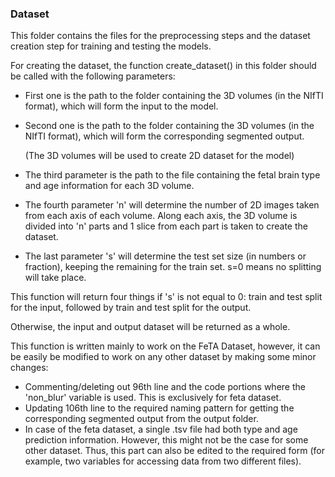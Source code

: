 ### Dataset

This folder contains the files for the preprocessing steps and the dataset creation step for training and testing the models.

For creating the dataset, the function create_dataset() in this folder should be called with the following parameters:
- First one is the path to the folder containing the 3D volumes (in the NIfTI format), which will form the input to the model.
- Second one is the path to the folder containing the 3D volumes (in the NIfTI format), which will form the corresponding segmented output.
  
  (The 3D volumes will be used to create 2D dataset for the model)
- The third parameter is the path to the file containing the fetal brain type and age information for each 3D volume.
- The fourth parameter 'n' will determine the number of 2D images taken from each axis of each volume. Along each axis, the 3D volume is divided into 'n' parts and 1 slice from each part is taken to create the dataset.
- The last parameter 's' will determine the test set size (in numbers or fraction), keeping the remaining for the train set. s=0 means no splitting will take place.

This function will return four things if 's' is not equal to 0: train and test split for the input, followed by train and test split for the output.

Otherwise, the input and output dataset will be returned as a whole.

This function is written mainly to work on the FeTA Dataset, however, it can be easily be modified to work on any other dataset by making some minor changes:
- Commenting/deleting out 96th line and the code portions where the 'non_blur' variable is used. This is exclusively for feta dataset.
- Updating 106th line to the required naming pattern for getting the corresponding segmented output from the output folder.
- In case of the feta dataset, a single .tsv file had both type and age prediction information. However, this might not be the case for some other dataset. Thus, this part can also be edited to the required form (for example, two variables for accessing data from two different files).
